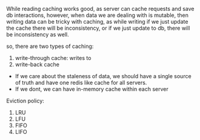 While reading caching works good, as server can cache requests and save db interactions, however, when data we are dealing with is mutable, then writing data can be tricky with caching, as while writing if we just update the cache there will be inconsistency, or if we just update to db, there will be inconsistency as well. 

so, there are two types of caching:
1. write-through cache: writes to
2. write-back cache

- If we care about the staleness of data, we should have a single source of truth and have one redis like cache for all servers.
- If we dont, we can have in-memory cache within each server

Eviction policy:
1. LRU
2. LFU
3. FIFO
4. LIFO

